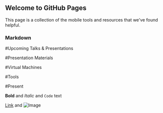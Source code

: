 ## Welcome to GitHub Pages

This page is a collection of the mobile tools and resources that we've found helpful.

### Markdown

#Upcoming Talks & Presentations

#Presentation Materials

#Virtual Machines

#Tools

#Present


**Bold** and _Italic_ and `Code` text

[Link](url) and ![Image](src)

